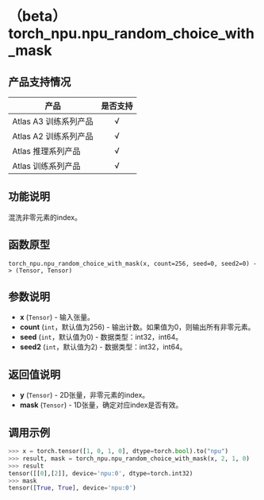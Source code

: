 # （beta）torch_npu.npu_random_choice_with_mask
## 产品支持情况

| 产品                                                         | 是否支持 |
| ------------------------------------------------------------ | :------: |
|<term>Atlas A3 训练系列产品</term>            |    √     |
|<term>Atlas A2 训练系列产品</term>  | √    |
|<term>Atlas 推理系列产品</term>                                       |    √     |
|<term>Atlas 训练系列产品</term>                                       |    √     |
## 功能说明

混洗非零元素的index。

## 函数原型

```
torch_npu.npu_random_choice_with_mask(x, count=256, seed=0, seed2=0) -> (Tensor, Tensor)
```


## 参数说明

- **x** (`Tensor`) - 输入张量。
- **count** (`int`，默认值为256) - 输出计数。如果值为0，则输出所有非零元素。
- **seed** (`int`，默认值为0) - 数据类型：int32，int64。
- **seed2** (`int`，默认值为2) - 数据类型：int32，int64。

## 返回值说明

- **y** (`Tensor`) - 2D张量，非零元素的index。
- **mask** (`Tensor`) - 1D张量，确定对应index是否有效。


## 调用示例

```python
>>> x = torch.tensor([1, 0, 1, 0], dtype=torch.bool).to("npu")
>>> result, mask = torch_npu.npu_random_choice_with_mask(x, 2, 1, 0)
>>> result
tensor([[0],[2]], device='npu:0', dtype=torch.int32)
>>> mask
tensor([True, True], device='npu:0')
```
